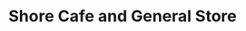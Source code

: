 ---
title: "Shore Cafe and General Store"
url: /strone/shore-cafe-and-general-store/
shop: Lebensmittel
---